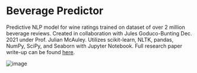 # Beverage Predictor
Predictive NLP model for wine ratings trained on dataset of over 2 million beverage reviews. Created in collaboration with Jules Goduco-Bunting Dec. 2021 under Prof. Julian McAuley. Utilizes scikit-learn, NLTK, pandas, NumPy, SciPy, and Seaborn with Jupyter Notebook. Full research paper write-up can be found [here](https://docs.google.com/document/d/1cMqmURGhS9mQ_lNHxaXpKGEi42hqa7PSFXHdaWDF-mg/edit?usp=sharing).

![image](https://user-images.githubusercontent.com/64982992/204324584-dc659a94-a635-48c9-a99d-9559862c0e83.png)
